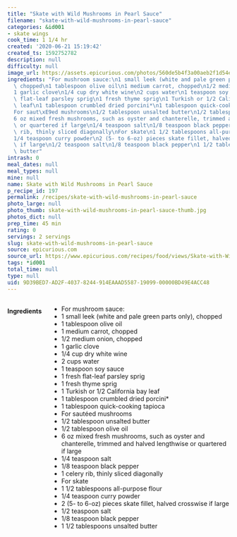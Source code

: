 ```yaml
---
title: "Skate with Wild Mushrooms in Pearl Sauce"
filename: "skate-with-wild-mushrooms-in-pearl-sauce"
categories: &id001
- skate wings
cook_time: 1 1/4 hr
created: '2020-06-21 15:19:42'
created_ts: 1592752782
description: null
difficulty: null
image_url: https://assets.epicurious.com/photos/560de5b4f3a00aeb2f1d54ec/1:1/w_600%2Ch_600/232615.jpg
ingredients: "For mushroom sauce:\n1 small leek (white and pale green parts only),\
  \ chopped\n1 tablespoon olive oil\n1 medium carrot, chopped\n1/2 medium onion, chopped\n\
  1 garlic clove\n1/4 cup dry white wine\n2 cups water\n1 teaspoon soy sauce\n1 fresh\
  \ flat-leaf parsley sprig\n1 fresh thyme sprig\n1 Turkish or 1/2 California bay\
  \ leaf\n1 tablespoon crumbled dried porcini*\n1 tablespoon quick-cooking tapioca\n\
  For saut\xE9ed mushrooms\n1/2 tablespoon unsalted butter\n1/2 tablespoon olive oil\n\
  6 oz mixed fresh mushrooms, such as oyster and chanterelle, trimmed and halved lengthwise\
  \ or quartered if large\n1/4 teaspoon salt\n1/8 teaspoon black pepper\n1 celery\
  \ rib, thinly sliced diagonally\nFor skate\n1 1/2 tablespoons all-purpose flour\n\
  1/4 teaspoon curry powder\n2 (5- to 6-oz) pieces skate fillet, halved crosswise\
  \ if large\n1/2 teaspoon salt\n1/8 teaspoon black pepper\n1 1/2 tablespoons unsalted\
  \ butter"
intrash: 0
meal_dates: null
meal_types: null
mine: null
name: Skate with Wild Mushrooms in Pearl Sauce
p_recipe_id: 197
permalink: /recipes/skate-with-wild-mushrooms-in-pearl-sauce
photo_large: null
photo_thumb: skate-with-wild-mushrooms-in-pearl-sauce-thumb.jpg
photos_dict: null
prep_time: 45 min
rating: 0
servings: 2 servings
slug: skate-with-wild-mushrooms-in-pearl-sauce
source: epicurious.com
source_url: https://www.epicurious.com/recipes/food/views/Skate-with-Wild-Mushrooms-in-Pearl-Sauce-232615?utm_campaign=yummly&utm_medium=yummly&utm_source=yummly
tags: *id001
total_time: null
type: null
uid: 9D39BED7-AD2F-4037-8244-914EAAAD5587-19099-00000BD49E4ACC48
---
```

<div class="large-8 medium-7 columns" id="writeup">	</div><!-- #writeup -->
</div><!-- #row-one -->
<div class="row" id="row-two">	<div class="medium-4 small-5 columns" id="ingredients"><h4>Ingredients</h4><div class="box box-ingredients content"><ul>
<li>For mushroom sauce:</li>
<li>1 small leek (white and pale green parts only), chopped</li>
<li>1 tablespoon olive oil</li>
<li>1 medium carrot, chopped</li>
<li>1/2 medium onion, chopped</li>
<li>1 garlic clove</li>
<li>1/4 cup dry white wine</li>
<li>2 cups water</li>
<li>1 teaspoon soy sauce</li>
<li>1 fresh flat-leaf parsley sprig</li>
<li>1 fresh thyme sprig</li>
<li>1 Turkish or 1/2 California bay leaf</li>
<li>1 tablespoon crumbled dried porcini*</li>
<li>1 tablespoon quick-cooking tapioca</li>
<li>For sautéed mushrooms</li>
<li>1/2 tablespoon unsalted butter</li>
<li>1/2 tablespoon olive oil</li>
<li>6 oz mixed fresh mushrooms, such as oyster and chanterelle, trimmed and halved lengthwise or quartered if large</li>
<li>1/4 teaspoon salt</li>
<li>1/8 teaspoon black pepper</li>
<li>1 celery rib, thinly sliced diagonally</li>
<li>For skate</li>
<li>1 1/2 tablespoons all-purpose flour</li>
<li>1/4 teaspoon curry powder</li>
<li>2 (5- to 6-oz) pieces skate fillet, halved crosswise if large</li>
<li>1/2 teaspoon salt</li>
<li>1/8 teaspoon black pepper</li>
<li>1 1/2 tablespoons unsalted butter</li>
</ul>
</div>	</div>	<div class="medium-6 small-7 columns" id="directions">	</div>